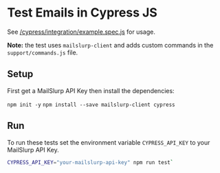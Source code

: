 # Test Emails in Cypress JS

See [/cypress/integration/example.spec.js](/cypress/integration/example.spec.js) for usage.

**Note:** the test uses `mailslurp-client` and adds custom commands in the `support/commands.js` file.

## Setup
First get a MailSlurp API Key then install the dependencies:

`npm init -y`
`npm install --save mailslurp-client cypress`

## Run
To run these tests set the environment variable `CYPRESS_API_KEY` to your MailSlurp API Key.

```bash
CYPRESS_API_KEY="your-mailslurp-api-key" npm run test`
```

